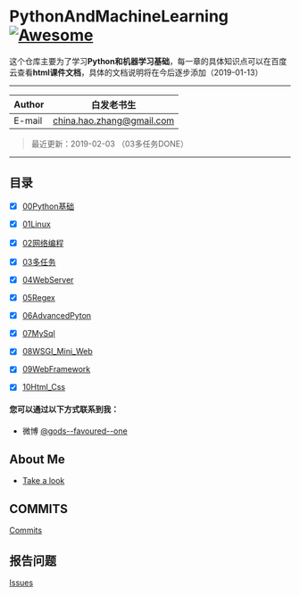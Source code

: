 # PythonAndMachineLearning [![Awesome](https://cdn.rawgit.com/sindresorhus/awesome/d7305f38d29fed78fa85652e3a63e154dd8e8829/media/badge.svg)](https://github.com/sindresorhus/awesome)

这个仓库主要为了学习**Python和机器学习基础**，每一章的具体知识点可以在百度云查看**html课件文档**，具体的文档说明将在今后逐步添加（2019-01-13）
****
	
|Author|白发老书生|
|---|---
|E-mail|china.hao.zhang@gmail.com
> 最近更新：2019-02-03 （03多任务DONE）

****


<h2 id="catalog">目录</h2>

- [x] [00Python基础](/00Python/README.md)
- [x] [01Linux](/01Linux/README.md)
- [x] [02网络编程](/02NetworkProgramming/README.md)
- [x] [03多任务](/03Thread/README.md)
- [x] [04WebServer](/04WebServer/README.md)
- [x] [05Regex](/05Regex/README.md)
- [x] [06AdvancedPyton](/06AdvancedPyton/README.md)
- [x] [07MySql](/07MySql/README.md)
- [x] [08WSGI_Mini_Web](/08WSGI_Mini_Web/README.md)
- [x] [09WebFramework](/09WebFramework/README.md)
- [x] [10Html_Css](/10Html_Css/README.md)


#### 您可以通过以下方式联系到我：
- 微博 [@gods--favoured--one](https://www.weibo.com/2749787910/profile?topnav=1&wvr=6&is_all=1)

## About Me
- [Take a look](http://htmlpreview.github.io/?https://github.com/taijizhizao/markdowntoc/blob/master/index.html)

## COMMITS

[Commits](https://github.com/HaoZhang95/PythonAndMachineLearning/commits/master)

## 报告问题

[Issues](https://github.com/HaoZhang95/PythonAndMachineLearning/issues)

